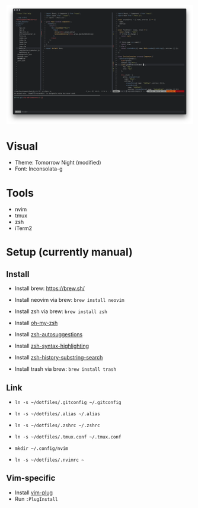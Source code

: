 ![](./Editor.png)

# Visual
* Theme: Tomorrow Night (modified)
* Font: Inconsolata-g

# Tools
* nvim
* tmux
* zsh
* iTerm2

# Setup (currently manual)

## Install
* Install brew: https://brew.sh/
* Install neovim via brew: `brew install neovim`

* Install zsh via brew: `brew install zsh`
* Install [oh-my-zsh](https://github.com/robbyrussell/oh-my-zsh#via-curl)
* Install [zsh-autosuggestions](https://github.com/zsh-users/zsh-autosuggestions#oh-my-zsh)
* Install [zsh-syntax-highlighting](https://github.com/zsh-users/zsh-syntax-highlighting/blob/master/INSTALL.md#oh-my-zsh)
* Install [zsh-history-substring-search](https://github.com/zsh-users/zsh-history-substring-search#install)

* Install trash via brew: `brew install trash`

## Link
* `ln -s ~/dotfiles/.gitconfig ~/.gitconfig`
* `ln -s ~/dotfiles/.alias ~/.alias`
* `ln -s ~/dotfiles/.zshrc ~/.zshrc`
* `ln -s ~/dotfiles/.tmux.conf ~/.tmux.conf`

* `mkdir ~/.config/nvim`
* `ln -s ~/dotfiles/.nvimrc ~`

## Vim-specific
* Install [vim-plug](https://github.com/junegunn/vim-plug#installation)
* Run `:PlugInstall`

